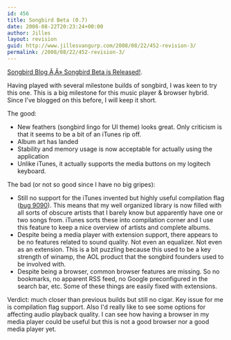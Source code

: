 ```yaml
---
id: 456
title: Songbird Beta (0.7)
date: 2008-08-22T20:23:24+00:00
author: Jilles
layout: revision
guid: http://www.jillesvangurp.com/2008/08/22/452-revision-3/
permalink: /2008/08/22/452-revision-3/
---
```

<a href="http://blog.songbirdnest.com/2008/08/20/songbird-beta-is-released/">Songbird Blog Ã‚Â» Songbird Beta is Released!</a>.

Having played with several milestone builds of songbird, I was keen to try this one. This is a big milestone for this music player &amp; browser hybrid. Since I've blogged on this before, I will keep it short.

The good:
<ul>
	<li>New feathers (songbird lingo for UI theme) looks great. Only criticism is that it seems to be a bit of an iTunes rip off.</li>
	<li>Album art has landed</li>
	<li>Stability and memory usage is now acceptable for actually using the application</li>
	<li>Unlike iTunes, it actually supports the media buttons on my logitech keyboard.</li>
</ul>
The bad (or not so good since I have no big gripes):
<ul>
	<li>Still no support for the iTunes invented but highly useful compilation flag (<a href="http://bugzilla.songbirdnest.com/show_bug.cgi?id=9090">bug 9090</a>). This means that my well organized library is now filled with all sorts of obscure artists that I barely know but apparently have one or two songs from. iTunes sorts these into compilation corner and I use this feature to keep a nice overview of artists and complete albums.</li>
	<li>Despite being a media player with extension support, there appears to be no features related to sound quality. Not even an equalizer. Not even as an extension. This is a bit puzzling because this used to be a key strength of winamp, the AOL product that the songbird founders used to be involved with.</li>
	<li>Despite being a browser, common browser features are missing. So no bookmarks, no apparent RSS feed, no Google preconfigured in the search bar, etc. Some of these things are easily fixed with extensions.</li>
</ul>
Verdict: much closer than previous builds but still no cigar. Key issue for me is compilation flag support. Also I'd really like to see some options for affecting audio playback quality. I can see how having a browser in my media player could be useful but this is not a good browser nor a good media player yet.